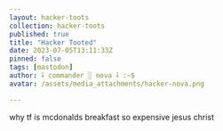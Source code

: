 ```yaml
---
layout: hacker-toots
collection: hacker-toots
published: true
title: "Hacker Tooted"
date: 2023-07-05T13:11:33Z
pinned: false
tags: [mastodon]
author: ⸸ commander ░ nova ⸸ :~$
avatar: /assets/media_attachments/hacker-nova.png

---
```


<p>why tf is mcdonalds breakfast so expensive jesus christ</p>



